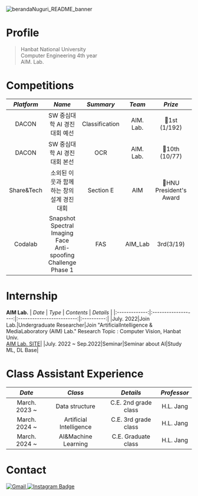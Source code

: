 ![berandaNuguri_README_banner](https://user-images.githubusercontent.com/115712125/201857181-9f63a836-febe-48f2-8c6a-43458f2c6a62.png)

# Profile
> Hanbat National University 
> </br>Computer Engineering 4th year
> </br>AIM. Lab.
> 
<!-- ![Anurag's GitHub stats](https://github-readme-stats.vercel.app/api?username=berandaNuguri&hide=prs,issues&theme=dark) -->

# Competitions
|   *Platform*  |  *Name*  |   *Summary*   |   *Team*  |  *Prize* |   *Link*  |
|:---:|:---:|:---:|:---:|:---:|:---:|
|DACON|SW 중심대학 AI 경진대회 예선|Classification|AIM. Lab.|🥇1st (1/192)|https://dacon.io/competitions/official/235902/leaderboard|
|DACON|SW 중심대학 AI 경진대회 본선|OCR|AIM. Lab.|🥉10th (10/77)|https://dacon.io/competitions/official/235970/leaderboard|
|Share&Tech|소외된 이웃과 함께하는 창의설계 경진대회|Section E|AIM|🥇HNU President's Award|[[AIM]HNU President's Award](https://user-images.githubusercontent.com/115712125/203897708-1a7bc4c2-fe91-4744-a34a-a2d949e9762a.png)|
|Codalab| Snapshot Spectral Imaging Face Anti-spoofing Challenge Phase 1| FAS | AIM_Lab |3rd(3/19)|https://codalab.lisn.upsaclay.fr/competitions/17908#results|

# Internship
**AIM Lab.**
|     *Date*      |         *Type*        |          *Contents*         |   *Details* |
|:-------------:|:-------------------:|:-------------------------:|:----------:|
|July. 2022|Join Lab.|Undergraduate Researcher|Join "ArtificialIntelligence & MediaLaboratory (AIM) Lab." Research Topic : Computer Vision, Hanbat Univ.<br>[AIM Lab. SITE](https://sites.google.com/view/aim-lab-hbnu/home?authuser=0)|
|July. 2022 ~ Sep.2022|Seminar|Seminar about AI|Study ML, DL Base|

# Class Assistant Experience
|     *Date*      |         *Class*   |        *Details*      | *Professor* |
|:-------------:|:-------------------:|:---------------------:|:------------:|
|March. 2023 ~ | Data structure | C.E. 2nd grade class | H.L. Jang |
|March. 2024 ~ | Artificial Intelligence | C.E. 3rd grade class | H.L. Jang |
|March. 2024 ~ | AI&Machine Learning | C.E. Graduate class | H.L. Jang |


# Contact
<a href="mailto:kumdingso@gmail.com">![Gmail](https://img.shields.io/badge/Gmail-D14836?style=for-the-badge&logo=gmail&logoColor=white)
<a href="https://www.instagram.com/ddong_s00/">![Instagram Badge](https://img.shields.io/badge/Instagram-%23E4405F.svg?style=for-the-badge&logo=Instagram&logoColor=white)
